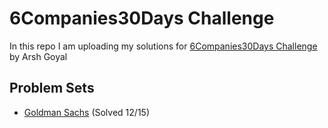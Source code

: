 # 6Companies30Days Challenge

In this repo I am uploading my solutions for [6Companies30Days Challenge](https://www.youtube.com/watch?v=8ESo_bXhRC4) by Arsh Goyal

## Problem Sets
- [Goldman Sachs](./goldman-sachs/README.md) (Solved 12/15)

